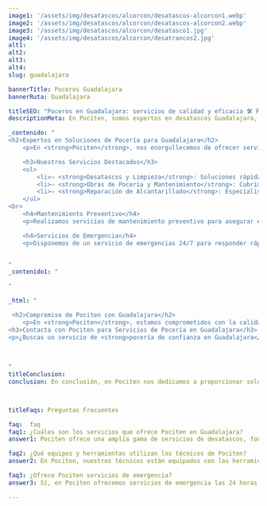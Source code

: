 ```yaml
---
image1: '/assets/img/desatascos/alcorcon/desatascos-alcorcon1.webp'
image2: '/assets/img/desatascos/alcorcon/desatascos-alcorcon2.webp'
image3: '/assets/img/desatascos/alcorcon/desatasco1.jpg'
image4: '/assets/img/desatascos/alcorcon/desatrancos2.jpg'
alt1:
alt2:
alt3:
alt4:
slug: guadalajara

bannerTitle: Poceros Guadalajara
bannerRuta: Guadalajara

titleSEO: "Poceros en Guadalajara: servicios de calidad y eficacia 🛠️ Pociten"
descriptionMeta: En Pociten, somos expertos en desatascos Guadalajara, brindando servicios profesionales y eficientes para resolver cualquier problema de atasco en tuberías y alcantarillas. ¡Contáctanos ya!

_contenido: "
<h2>Expertos en Soluciones de Pocería para Guadalajara</h2>
    <p>En <strong>Pociten</strong>, nos enorgullecemos de ofrecer servicios de pocería de primera calidad en Guadalajara. Con un equipo de <strong>poceros</strong> altamente capacitados y tecnología avanzada, proporcionamos soluciones efectivas y duraderas para todas tus necesidades de pocería.</p>

    <h3>Nuestros Servicios Destacados</h3>
    <ul>
        <li>⇨ <strong>Desatascos y Limpieza</strong>: Soluciones rápidas y eficientes para desatascar tuberías y limpieza general.</li><br>
        <li>⇨ <strong>Obras de Pocería y Mantenimiento</strong>: Cubrimos todo desde reparaciones menores hasta grandes proyectos de pocería.</li><br>
        <li>⇨ <strong>Reparación de Alcantarillado</strong>: Especialistas en la reparación y modernización de sistemas de alcantarillado.</li>
    </ul>
<br>
    <h4>Mantenimiento Preventivo</h4>
    <p>Realizamos servicios de mantenimiento preventivo para asegurar el funcionamiento óptimo de tus sistemas y evitar problemas futuros.</p>

    <h4>Servicios de Emergencia</h4>
    <p>Disponemos de un servicio de emergencias 24/7 para responder rápidamente a cualquier situación inesperada.</p>


"
_contenido1: "

"

_html: "

 <h2>Compromiso de Pociten con Guadalajara</h2>
    <p>En <strong>Pociten</strong>, estamos comprometidos con la calidad, la innovación y la satisfacción del cliente en Guadalajara. Adaptamos nuestros servicios a las necesidades de cada proyecto, asegurando la mejor solución para tus requerimientos de pocería.</p>
<h3>Contacta con Pociten para Servicios de Pocería en Guadalajara</h3>
<p>¿Buscas un servicio de <strong>pocería de confianza en Guadalajara</strong>? <strong>Pociten</strong> es tu mejor opción. Contáctanos para conocer más sobre nuestros servicios o solicitar un presupuesto personalizado.</p>
        
        
	    
"
titleConclusion: 
conclusion: En conclusión, en Pociten nos dedicamos a proporcionar soluciones efectivas y duraderas a los problemas de desatascos, fontanería y pocería en Guadalajara. Nuestro equipo de técnicos altamente capacitados está equipado con las herramientas y equipos más avanzados para llevar a cabo cualquier tipo de trabajo de manera rápida y eficiente. Si necesita servicios de desatascos, fontanería o pocería en Guadalajara, no dude en contactarnos en Pociten. Estamos aquí para ayudarlo en cualquier momento del día o de la noche.



titleFaqs: Preguntas Frecuentes

faq:  faq
faq1: ¿Cuáles son los servicios que ofrece Pociten en Guadalajara?
answer1: Pociten ofrece una amplia gama de servicios de desatascos, fontanería y pocería en Guadalajara, incluyendo desatascos de tuberías, limpieza de alcantarillado y desagües, reparación de fugas y roturas en tuberías, instalación y reparación de pozos y sistemas de drenaje, entre otros.

faq2: ¿Qué equipos y herramientas utilizan los técnicos de Pociten?
answer2: En Pociten, nuestros técnicos están equipados con las herramientas y equipos más avanzados para llevar a cabo cualquier tipo de trabajo de manera rápida y eficiente. Utilizamos tecnología avanzada para localizar y solucionar problemas en tuberías, y también contamos con equipos especializados para llevar a cabo trabajos de fontanería y pocería.

faq3: ¿Ofrece Pociten servicios de emergencia?
answer3: Sí, en Pociten ofrecemos servicios de emergencia las 24 horas del día, los 7 días de la semana para garantizar que nuestros clientes puedan obtener ayuda cuando más lo necesitan. Si experimenta un problema de desatascos, fontanería o pocería en cualquier momento del día o de la noche, no dude en llamarnos y uno de nuestros técnicos altamente capacitados estará allí para ayudarlo en poco tiempo.

---
```

